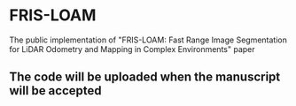 # FRIS-LOAM
The public implementation of "FRIS-LOAM: Fast Range Image Segmentation for LiDAR Odometry and Mapping in Complex Environments" paper

## The code will be uploaded when the manuscript will be accepted

